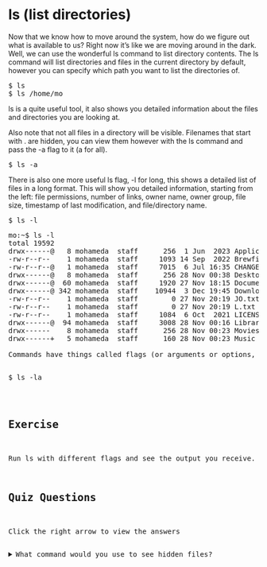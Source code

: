 # ls (list directories)

Now that we know how to move around the system, how do we figure out what is available to us? Right now it’s like we are moving around in the dark. Well, we can use the wonderful ls command to list directory contents. The ls command will list directories and files in the current directory by default, however you can specify which path you want to list the directories of.

<pre>$ ls
$ ls /home/mo</pre>

ls is a quite useful tool, it also shows you detailed information about the files and directories you are looking at.

Also note that not all files in a directory will be visible. Filenames that start with . are hidden, you can view them however with the ls command and pass the -a flag to it (a for all). 

<pre>$ ls -a</pre>

There is also one more useful ls flag, -l for long, this shows a detailed list of files in a long format. This will show you detailed information, starting from the left: file permissions, number of links, owner name, owner group, file size, timestamp of last modification, and file/directory name. 

<pre>$ ls -l</pre>

<pre>mo:~$ ls -l
total 19592
drwx------@   8 mohameda  staff      256  1 Jun  2023 Applications
-rw-r--r--    1 mohameda  staff     1093 14 Sep  2022 Brewfile
-rw-r--r--@   1 mohameda  staff     7015  6 Jul 16:35 CHANGELOG.md
drwx------@   8 mohameda  staff      256 28 Nov 00:38 Desktop
drwx------@  60 mohameda  staff     1920 27 Nov 18:15 Documents
drwx------@ 342 mohameda  staff    10944  3 Dec 19:45 Downloads
-rw-r--r--    1 mohameda  staff        0 27 Nov 20:19 JO.txt
-rw-r--r--    1 mohameda  staff        0 27 Nov 20:19 L.txt
-rw-r--r--    1 mohameda  staff     1084  6 Oct  2021 LICENSE
drwx------@  94 mohameda  staff     3008 28 Nov 00:16 Library
drwx------    8 mohameda  staff      256 28 Nov 00:23 Movies
drwx------+   5 mohameda  staff      160 28 Nov 00:23 Music

Commands have things called flags (or arguments or options, whatever you want to call it) to add more functionality. See how we added -a and -l, well you can add them both together with -la. The order of the flags determines which order it goes in, most of the time this doesn’t really matter so you can also do ls -al and it would still work.

<pre>$ ls -la</pre>

## Exercise

Run ls with different flags and see the output you receive.

## Quiz Questions 

Click the right arrow to view the answers

<details>
<summary>What command would you use to see hidden files?</summary>
ls -a
</details>
